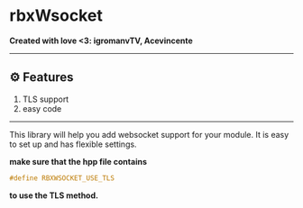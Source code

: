 # rbxWsocket

**Created with love <3: igromanvTV, Acevincente**

---
## ⚙️ **Features**
1. TLS support
2. easy code

---

This library will help you add websocket support for your module. It is easy to set up and has flexible settings.

**make sure that the hpp file contains**
```hpp
#define RBXWSOCKET_USE_TLS
```
**to use the TLS method.**
